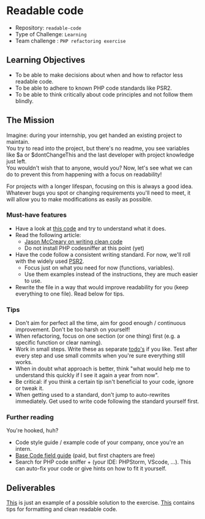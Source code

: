 # Readable code

- Repository: `readable-code`
- Type of Challenge: `Learning`
- Team challenge : `PHP refactoring exercise`

## Learning Objectives

- To be able to make decisions about when and how to refactor less readable code.
- To be able to adhere to known PHP code standards like PSR2.
- To be able to think critically about code principles and not follow them blindly.

## The Mission

Imagine: during your internship, you get handed an existing project to maintain.  
You try to read into the project, but there's no readme, you see variables like $a or $dontChangeThis and the last developer with project knowledge just left.  
You wouldn't wish that to anyone, would you? Now, let's see what we can do to prevent this from happening with a focus on readability!

For projects with a longer lifespan, focusing on this is always a good idea.  
Whatever bugs you spot or changing requirements you'll need to meet, it will allow you to make modifications as easily as possible.

### Must-have features

- Have a look at [this code](experimental.php) and try to understand what it does.
- Read the following article:
  - [Jason McCreary on writing clean code](https://dev.to/gonedark/writing-clean-code)
  - Do not install PHP codesniffer at this point (yet)
- Have the code follow a consistent writing standard. For now, we'll roll with the widely used [PSR2](https://www.php-fig.org/psr/psr-2/).
  - Focus just on what you need for now (functions, variables).
  - Use them examples instead of the instructions, they are much easier to use.
- Rewrite the file in a way that would improve readability for you (keep everything to one file). Read below for tips.

### Tips

- Don't aim for perfect all the time, aim for good enough / continuous improvement. Don't be too harsh on yourself!
- When refactoring, focus on one section (or one thing) first (e.g. a specific function or clear naming).
- Work in small steps. Write these as separate [todo's](https://dev.to/razbakov/todo-in-code-b) if you like. Test after every step and use small commits when you're sure everything still works.
- When in doubt what approach is better, think "what would help me to understand this quickly if I see it again a year from now".
- Be critical: if you think a certain tip isn't beneficial to your code, ignore or tweak it.
- When getting used to a standard, don't jump to auto-rewrites immediately. Get used to write code following the standard yourself first.

### Further reading

You're hooked, huh?

- Code style guide / example code of your company, once you're an intern.
- [Base Code field guide](https://basecodefieldguide.com/) (paid, but first chapters are free)
- Search for PHP code sniffer + (your IDE: PHPStorm, VScode, ...). This can auto-fix your code or give hints on how to fit it yourself.

## Deliverables

[This](much-better.php) is just an example of a possible solution to the exercise. [This](group-tips.md) contains tips for formatting and clean readable code.
